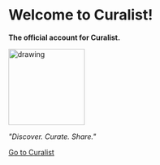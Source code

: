 # Welcome to Curalist!

<strong>The official account for Curalist.</strong>

<img src="https://curalist.com/img/curalist-logo-150px.png" alt="drawing" width="150"/>

*"Discover. Curate. Share."*

[Go to Curalist](https://www.curalist.com)

